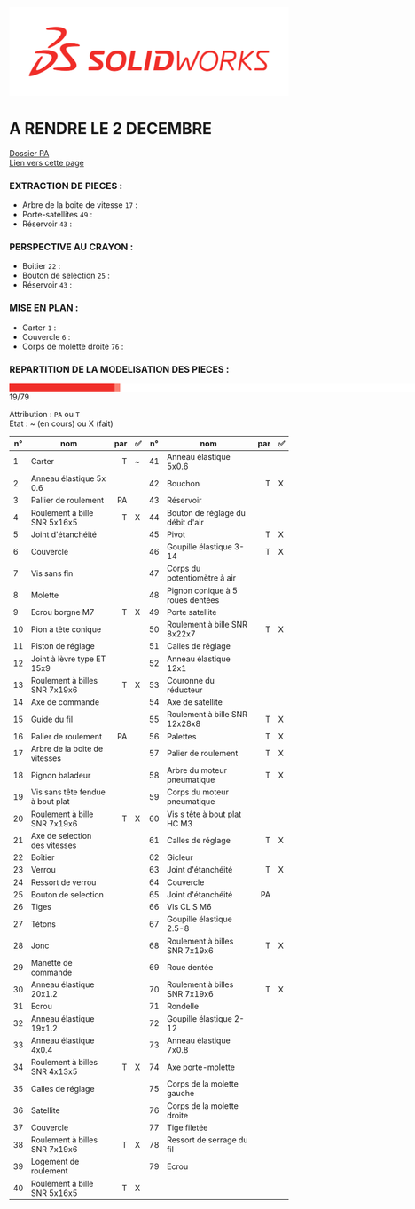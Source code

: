 ![SolidWorks](rcs/logosw.png)

# A RENDRE LE 2 DECEMBRE

[Dossier PA](https://1drv.ms/f/c/67120e9d3ce2759b/EkoJcs02-JdMtQfi2x2pi4wByhyvB0BYKjpHCOzrFMJNcQ?e=0C5QHq)  
[Lien vers cette page](https://github.com/Synbi0se/SOLIDWORKSPROJECT)

### EXTRACTION DE PIECES :
- Arbre de la boite de vitesse ```17``` :
- Porte-satellites ```49``` :
- Réservoir ```43``` :

### PERSPECTIVE AU CRAYON :
- Boitier ```22``` :
- Bouton de selection ```25``` :
- Réservoir ```43``` :

### MISE EN PLAN :
- Carter ```1``` :
- Couvercle ```6``` :
- Corps de molette droite ```76``` :

### REPARTITION DE LA MODELISATION DES PIECES :

<div style="display:flex;background:white;width:791px; height:15px">
<div style="background:#F02D28;width:190px"></div> <!-- Pièces réalisées x10 -->
<div style="background:#FA8072;width:10px"></div>
</div>
19/79

Attribution : ```PA``` ou ```T```  
Etat : ~ (en cours) ou X (fait)

|n°|nom|par|✅|n°|nom|par|✅|
|--|--|--:|--|--|--|--:|--|
|1|  Carter                           |T |~ |41| Anneau élastique 5x0.6              |  |  |
|2|  Anneau élastique 5x 0.6          |  |  |42| Bouchon                             |T |X |
|3|  Pallier de roulement             |PA|  |43| Réservoir                           |  |  |
|4|  Roulement à bille SNR 5x16x5     |T |X |44| Bouton de réglage du débit d'air    |  |  |
|5|  Joint d'étanchéité               |  |  |45| Pivot                               |T |X |
|6|  Couvercle                        |  |  |46| Goupille élastique 3-14             |T |X |
|7|  Vis sans fin                     |  |  |47| Corps du potentiomètre à air        |  |  |
|8|  Molette                          |  |  |48| Pignon conique à 5 roues dentées    |  |  |
|9|  Ecrou borgne M7                  |T |X |49| Porte satellite                     |  |  |
|10| Pion à tête conique              |  |  |50| Roulement à bille SNR 8x22x7        |T |X |
|11| Piston de réglage                |  |  |51| Calles de réglage                   |  |  |
|12| Joint à lèvre  type ET 15x9      |  |  |52| Anneau élastique 12x1               |  |  |
|13| Roulement à billes SNR 7x19x6    |T |X |53| Couronne du réducteur               |  |  |
|14| Axe de commande                  |  |  |54| Axe de satellite                    |  |  |
|15| Guide du fil                     |  |  |55| Roulement à bille SNR 12x28x8       |T |X |
|16| Palier de roulement              |PA|  |56| Palettes                            |T |X |
|17| Arbre de la boite de vitesses    |  |  |57| Palier de roulement                 |T |X |
|18| Pignon baladeur                  |  |  |58| Arbre du moteur pneumatique         |T |X |
|19| Vis sans tête fendue à bout plat |  |  |59| Corps du moteur pneumatique         |  |  |
|20| Roulement à bille SNR 7x19x6     |T |X |60| Vis s tête à bout plat HC M3        |  |  |
|21| Axe de selection des vitesses    |  |  |61| Calles de  réglage                  |T |X |
|22| Boîtier                          |  |  |62| Gicleur                             |  |  |
|23| Verrou                           |  |  |63| Joint d'étanchéité                  |T |X |
|24| Ressort de verrou                |  |  |64| Couvercle                           |  |  |
|25| Bouton de selection              |  |  |65| Joint d'étanchéité                  |PA|  |
|26| Tiges                            |  |  |66| Vis CL S M6                         |  |  |
|27| Tétons                           |  |  |67| Goupille élastique 2.5-8            |  |  |
|28| Jonc                             |  |  |68| Roulement à billes SNR 7x19x6       |T |X |
|29| Manette de commande              |  |  |69| Roue dentée                         |  |  |
|30| Anneau élastique 20x1.2          |  |  |70| Roulement à billes SNR 7x19x6       |T |X |
|31| Ecrou                            |  |  |71| Rondelle                            |  |  |
|32| Anneau élastique 19x1.2          |  |  |72| Goupille élastique 2-12             |  |  |
|33| Anneau élastique 4x0.4           |  |  |73| Anneau élastique 7x0.8              |  |  |
|34| Roulement à billes SNR 4x13x5    |T |X |74| Axe porte-molette                   |  |  |
|35| Calles de réglage                |  |  |75| Corps de la molette gauche          |  |  |
|36| Satellite                        |  |  |76| Corps de la molette droite          |  |  |
|37| Couvercle                        |  |  |77| Tige filetée                        |  |  |
|38| Roulement à billes SNR 7x19x6    |T |X |78| Ressort de serrage du fil           |  |  |
|39| Logement de roulement            |  |  |79| Ecrou                               |  |  |
|40| Roulement à bille SNR 5x16x5     |T |X |